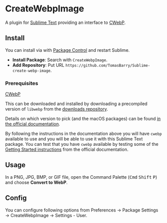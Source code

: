 # CreateWebpImage

A plugin for [Sublime Text](https://www.sublimetext.com/) providing an interface to [CWebP](https://developers.google.com/speed/webp/docs/using).

## Install

You can install via with [Package Control](https://packagecontrol.io/) and restart Sublime.

- **Install Package**: Search with `CreateWebpImage`.
- **Add Repository**: Put URL `https://github.com/TomasBarry/Sublime-create-webp-image`.

### Prerequisites

[CWebP](https://developers.google.com/speed/webp/download)

This can be downloaded and installed by downloading a precompiled version of `libwebp` from the [downloads repository](https://storage.googleapis.com/downloads.webmproject.org/releases/webp/index.html).

Details on which version to pick (and the macOS packages) can be found [in the official documentation](https://developers.google.com/speed/webp/docs/precompiled).

By following the instructions in the documentation above you will have `cwebp` available to use and you will be able to use it with this Sublime Text package. You can test that you have `cwebp` available by testing some of the [Getting Started instructions](https://developers.google.com/speed/webp/docs/using) from the official documentation.

## Usage

In a PNG, JPG, BMP, or GIF file, open the Command Palette (<kbd>Cmd</kbd> <kbd>Shift</kbd> <kbd>P</kbd>) and choose **Convert to WebP**.

## Config

You can configure following options from Preferences → Package Settings → CreateWebpImage → Settings - User.
